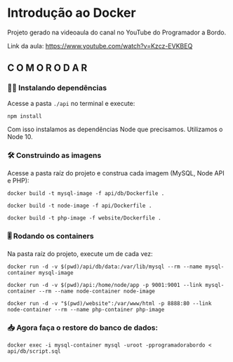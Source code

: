 # Introdução ao Docker

Projeto gerado na videoaula do canal no YouTube do Programador a Bordo.

Link da aula:
https://www.youtube.com/watch?v=Kzcz-EVKBEQ

## C O M O   R O D A R 

### 👩‍💻 Instalando dependências
Acesse a pasta `./api` no terminal e execute:

```
npm install
```

Com isso instalamos as dependências Node que precisamos. Utilizamos o Node 10.

### 🛠️ Construindo as imagens

Acesse a pasta raíz do projeto e construa cada imagem (MySQL, Node API e PHP):

```
docker build -t mysql-image -f api/db/Dockerfile .
```

```
docker build -t node-image -f api/Dockerfile .
```

```
docker build -t php-image -f website/Dockerfile .
```

### 🎚️ Rodando os containers
Na pasta raíz do projeto, execute um de cada vez:

```
docker run -d -v $(pwd)/api/db/data:/var/lib/mysql --rm --name mysql-container mysql-image
```

```
docker run -d -v $(pwd)/api:/home/node/app -p 9001:9001 --link mysql-container --rm --name node-container node-image
```

```
docker run -d -v "$(pwd)/website":/var/www/html -p 8888:80 --link node-container --rm --name php-container php-image
```

### 📥 Agora faça o restore do banco de dados:

```
docker exec -i mysql-container mysql -uroot -pprogramadorabordo < api/db/script.sql
```
